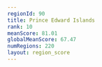 ```yaml
---
regionId: 90
title: Prince Edward Islands
rank: 10
meanScore: 81.01
globalMeanScore: 67.47
numRegions: 220
layout: region_score
---
```

